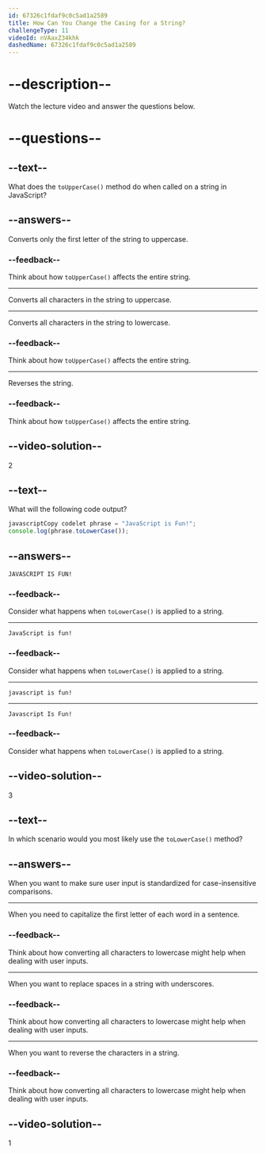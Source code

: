 ```yaml
---
id: 67326c1fdaf9c0c5ad1a2589
title: How Can You Change the Casing for a String?
challengeType: 11
videoId: nVAaxZ34khk
dashedName: 67326c1fdaf9c0c5ad1a2589
---
```


# --description--

Watch the lecture video and answer the questions below.

# --questions--

## --text--

What does the `toUpperCase()` method do when called on a string in JavaScript?

## --answers--

Converts only the first letter of the string to uppercase.

### --feedback--

Think about how `toUpperCase()` affects the entire string.

---

Converts all characters in the string to uppercase.

---

Converts all characters in the string to lowercase.

### --feedback--

Think about how `toUpperCase()` affects the entire string.

---

Reverses the string.

### --feedback--

Think about how `toUpperCase()` affects the entire string.

## --video-solution--

2

## --text--

What will the following code output?

```js
javascriptCopy codelet phrase = "JavaScript is Fun!";
console.log(phrase.toLowerCase());
```

## --answers--

`JAVASCRIPT IS FUN!`

### --feedback--

Consider what happens when `toLowerCase()` is applied to a string.

---

`JavaScript is fun!`

### --feedback--

Consider what happens when `toLowerCase()` is applied to a string.

---

`javascript is fun!`

---

`Javascript Is Fun!`

### --feedback--

Consider what happens when `toLowerCase()` is applied to a string.

## --video-solution--

3

## --text--

In which scenario would you most likely use the `toLowerCase()` method?

## --answers--

When you want to make sure user input is standardized for case-insensitive comparisons.

---

When you need to capitalize the first letter of each word in a sentence.

### --feedback--

Think about how converting all characters to lowercase might help when dealing with user inputs.

---

When you want to replace spaces in a string with underscores.

### --feedback--

Think about how converting all characters to lowercase might help when dealing with user inputs.

---

When you want to reverse the characters in a string.

### --feedback--

Think about how converting all characters to lowercase might help when dealing with user inputs.

## --video-solution--

1
